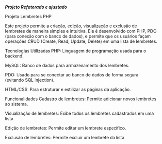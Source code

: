 ***Projeto Refatorado e ajustado***

Projeto Lembretes PHP

Este projeto permite a criação, edição, visualização e exclusão de lembretes de maneira simples e intuitiva. Ele é desenvolvido com PHP, PDO (para conexão com o banco de dados), e permite que os usuários façam operações CRUD (Create, Read, Update, Delete) em uma lista de lembretes.

Tecnologias Utilizadas
PHP: Linguagem de programação usada para o backend.

MySQL: Banco de dados para armazenamento dos lembretes.

PDO: Usado para se conectar ao banco de dados de forma segura (evitando SQL Injection).

HTML/CSS: Para estruturar e estilizar as páginas da aplicação.

Funcionalidades
Cadastro de lembretes: Permite adicionar novos lembretes ao sistema.

Visualização de lembretes: Exibe todos os lembretes cadastrados em uma lista.

Edição de lembretes: Permite editar um lembrete específico.

Exclusão de lembretes: Permite excluir um lembrete da lista.
